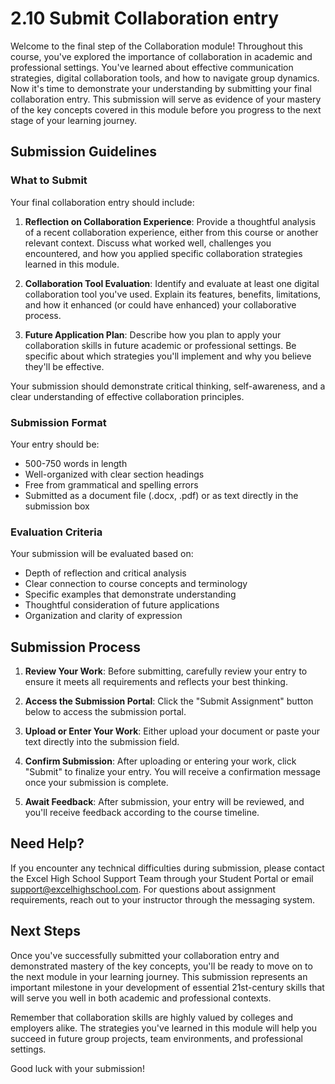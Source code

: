 # 2.10 Submit Collaboration entry

Welcome to the final step of the Collaboration module! Throughout this course, you've explored the importance of collaboration in academic and professional settings. You've learned about effective communication strategies, digital collaboration tools, and how to navigate group dynamics. Now it's time to demonstrate your understanding by submitting your final collaboration entry. This submission will serve as evidence of your mastery of the key concepts covered in this module before you progress to the next stage of your learning journey.

## Submission Guidelines

### What to Submit
Your final collaboration entry should include:

1. **Reflection on Collaboration Experience**: Provide a thoughtful analysis of a recent collaboration experience, either from this course or another relevant context. Discuss what worked well, challenges you encountered, and how you applied specific collaboration strategies learned in this module.

2. **Collaboration Tool Evaluation**: Identify and evaluate at least one digital collaboration tool you've used. Explain its features, benefits, limitations, and how it enhanced (or could have enhanced) your collaborative process.

3. **Future Application Plan**: Describe how you plan to apply your collaboration skills in future academic or professional settings. Be specific about which strategies you'll implement and why you believe they'll be effective.

Your submission should demonstrate critical thinking, self-awareness, and a clear understanding of effective collaboration principles.

### Submission Format
Your entry should be:
- 500-750 words in length
- Well-organized with clear section headings
- Free from grammatical and spelling errors
- Submitted as a document file (.docx, .pdf) or as text directly in the submission box

### Evaluation Criteria
Your submission will be evaluated based on:
- Depth of reflection and critical analysis
- Clear connection to course concepts and terminology
- Specific examples that demonstrate understanding
- Thoughtful consideration of future applications
- Organization and clarity of expression

## Submission Process

1. **Review Your Work**: Before submitting, carefully review your entry to ensure it meets all requirements and reflects your best thinking.

2. **Access the Submission Portal**: Click the "Submit Assignment" button below to access the submission portal.

3. **Upload or Enter Your Work**: Either upload your document or paste your text directly into the submission field.

4. **Confirm Submission**: After uploading or entering your work, click "Submit" to finalize your entry. You will receive a confirmation message once your submission is complete.

5. **Await Feedback**: After submission, your entry will be reviewed, and you'll receive feedback according to the course timeline.

## Need Help?
If you encounter any technical difficulties during submission, please contact the Excel High School Support Team through your Student Portal or email support@excelhighschool.com. For questions about assignment requirements, reach out to your instructor through the messaging system.

## Next Steps
Once you've successfully submitted your collaboration entry and demonstrated mastery of the key concepts, you'll be ready to move on to the next module in your learning journey. This submission represents an important milestone in your development of essential 21st-century skills that will serve you well in both academic and professional contexts.

Remember that collaboration skills are highly valued by colleges and employers alike. The strategies you've learned in this module will help you succeed in future group projects, team environments, and professional settings.

Good luck with your submission!
